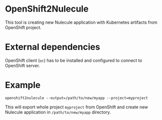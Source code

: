 # OpenShift2Nulecule

This tool is creating new Nulecule application with Kubernetes
artifacts from OpenShift project.


# External dependencies
OpenShift client (`oc`) has to be installed and configured to 
connect to OpenShift server.


# Example
```
openshift2nulecule --output=/path/to/new/myapp --project=myproject
```
This will export whole project `myproject` from OpenShift 
and create new Nulecule application in `/path/to/new/myapp` directory.
